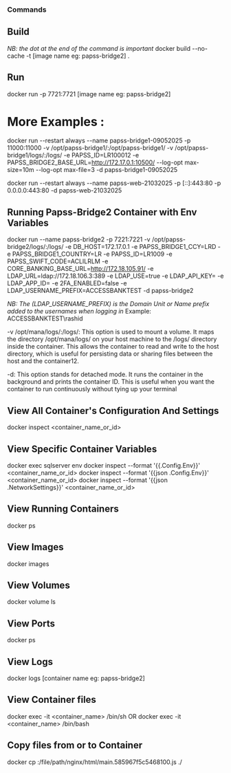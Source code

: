 ### Commands

## Build

_NB: the dot at the end of the command is important_
docker build --no-cache -t [image name eg: papss-bridge2] .

## Run

docker run -p 7721:7721 [image name eg: papss-bridge2]
# More Examples :
 docker run --restart always --name papss-bridge1-09052025 -p 11000:11000 -v /opt/papss-bridge1/:/opt/papss-bridge1/ -v /opt/papss-bridge1/logs/:/logs/ -e PAPSS_ID=LR100012 -e PAPSS_BRIDGE2_BASE_URL=http://172.17.0.1:10500/ --log-opt max-size=10m --log-opt max-file=3 -d papss-bridge1-09052025 
 
 docker run --restart always --name papss-web-21032025 -p [::]:443:80 -p 0.0.0.0:443:80 -d papss-web-21032025


## Running Papss-Bridge2 Container with Env Variables

docker run --name papss-bridge2 -p 7221:7221 -v /opt/papss-bridge2/logs/:/logs/ -e DB_HOST=172.17.0.1 -e PAPSS_BRIDGE1_CCY=LRD -e PAPSS_BRIDGE1_COUNTRY=LR -e PAPSS_ID=LR1009 -e PAPSS_SWIFT_CODE=ACLILRLM -e CORE_BANKING_BASE_URL=http://172.18.105.91/ -e LDAP_URL=ldap://172.18.106.3:389 -e LDAP_USE=true -e LDAP_API_KEY= -e LDAP_APP_ID= -e 2FA_ENABLED=false -e LDAP_USERNAME_PREFIX=ACCESSBANKTEST -d papss-bridge2

_NB: The (LDAP_USERNAME_PREFIX) is the Domain Unit or Name prefix added to the usernames when logging in_
Example: ACCESSBANKTEST\rashid

-v /opt/mana/logs/:/logs/: This option is used to mount a volume. It maps the directory /opt/mana/logs/ on your host machine to the /logs/ directory inside the container. This allows the container to read and write to the host directory, which is useful for persisting data or sharing files between the host and the container12.

-d: This option stands for detached mode. It runs the container in the background and prints the container ID. This is useful when you want the container to run continuously without tying up your terminal

## View All Container's Configuration And Settings

docker inspect <container_name_or_id>

## View Specific Container Variables

docker exec sqlserver env
docker inspect --format '{{.Config.Env}}' <container_name_or_id>
docker inspect --format '{{json .Config.Env}}' <container_name_or_id>
docker inspect --format '{{json .NetworkSettings}}' <container_name_or_id>

## View Running Containers

docker ps

## View Images

docker images

## View Volumes

docker volume ls

## View Ports

docker ps

## View Logs

docker logs [container name eg: papss-bridge2]


## View Container files
docker exec -it <container_name> /bin/sh
OR
docker exec -it <container_name> /bin/bash

## Copy files from or to Container
docker cp <container>:/file/path/nginx/html/main.585967f5c5468100.js ./